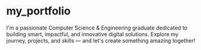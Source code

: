# my_portfolio
I'm a passionate Computer Science &amp; Engineering graduate dedicated to building smart, impactful, and innovative digital solutions. Explore my journey, projects, and skills — and let's create something amazing together!
